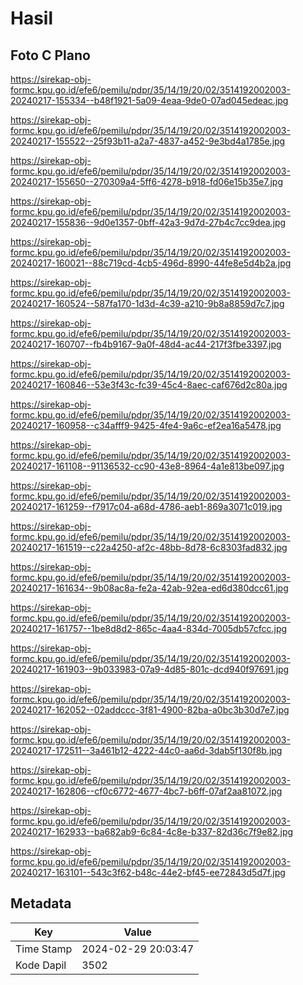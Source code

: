# Hasil

## Foto C Plano

https://sirekap-obj-formc.kpu.go.id/efe6/pemilu/pdpr/35/14/19/20/02/3514192002003-20240217-155334--b48f1921-5a09-4eaa-9de0-07ad045edeac.jpg

https://sirekap-obj-formc.kpu.go.id/efe6/pemilu/pdpr/35/14/19/20/02/3514192002003-20240217-155522--25f93b11-a2a7-4837-a452-9e3bd4a1785e.jpg

https://sirekap-obj-formc.kpu.go.id/efe6/pemilu/pdpr/35/14/19/20/02/3514192002003-20240217-155650--270309a4-5ff6-4278-b918-fd06e15b35e7.jpg

https://sirekap-obj-formc.kpu.go.id/efe6/pemilu/pdpr/35/14/19/20/02/3514192002003-20240217-155836--9d0e1357-0bff-42a3-9d7d-27b4c7cc9dea.jpg

https://sirekap-obj-formc.kpu.go.id/efe6/pemilu/pdpr/35/14/19/20/02/3514192002003-20240217-160021--88c719cd-4cb5-496d-8990-44fe8e5d4b2a.jpg

https://sirekap-obj-formc.kpu.go.id/efe6/pemilu/pdpr/35/14/19/20/02/3514192002003-20240217-160524--587fa170-1d3d-4c39-a210-9b8a8859d7c7.jpg

https://sirekap-obj-formc.kpu.go.id/efe6/pemilu/pdpr/35/14/19/20/02/3514192002003-20240217-160707--fb4b9167-9a0f-48d4-ac44-217f3fbe3397.jpg

https://sirekap-obj-formc.kpu.go.id/efe6/pemilu/pdpr/35/14/19/20/02/3514192002003-20240217-160846--53e3f43c-fc39-45c4-8aec-caf676d2c80a.jpg

https://sirekap-obj-formc.kpu.go.id/efe6/pemilu/pdpr/35/14/19/20/02/3514192002003-20240217-160958--c34afff9-9425-4fe4-9a6c-ef2ea16a5478.jpg

https://sirekap-obj-formc.kpu.go.id/efe6/pemilu/pdpr/35/14/19/20/02/3514192002003-20240217-161108--91136532-cc90-43e8-8964-4a1e813be097.jpg

https://sirekap-obj-formc.kpu.go.id/efe6/pemilu/pdpr/35/14/19/20/02/3514192002003-20240217-161259--f7917c04-a68d-4786-aeb1-869a3071c019.jpg

https://sirekap-obj-formc.kpu.go.id/efe6/pemilu/pdpr/35/14/19/20/02/3514192002003-20240217-161519--c22a4250-af2c-48bb-8d78-6c8303fad832.jpg

https://sirekap-obj-formc.kpu.go.id/efe6/pemilu/pdpr/35/14/19/20/02/3514192002003-20240217-161634--9b08ac8a-fe2a-42ab-92ea-ed6d380dcc61.jpg

https://sirekap-obj-formc.kpu.go.id/efe6/pemilu/pdpr/35/14/19/20/02/3514192002003-20240217-161757--1be8d8d2-865c-4aa4-834d-7005db57cfcc.jpg

https://sirekap-obj-formc.kpu.go.id/efe6/pemilu/pdpr/35/14/19/20/02/3514192002003-20240217-161903--9b033983-07a9-4d85-801c-dcd940f97691.jpg

https://sirekap-obj-formc.kpu.go.id/efe6/pemilu/pdpr/35/14/19/20/02/3514192002003-20240217-162052--02addccc-3f81-4900-82ba-a0bc3b30d7e7.jpg

https://sirekap-obj-formc.kpu.go.id/efe6/pemilu/pdpr/35/14/19/20/02/3514192002003-20240217-172511--3a461b12-4222-44c0-aa6d-3dab5f130f8b.jpg

https://sirekap-obj-formc.kpu.go.id/efe6/pemilu/pdpr/35/14/19/20/02/3514192002003-20240217-162806--cf0c6772-4677-4bc7-b6ff-07af2aa81072.jpg

https://sirekap-obj-formc.kpu.go.id/efe6/pemilu/pdpr/35/14/19/20/02/3514192002003-20240217-162933--ba682ab9-6c84-4c8e-b337-82d36c7f9e82.jpg

https://sirekap-obj-formc.kpu.go.id/efe6/pemilu/pdpr/35/14/19/20/02/3514192002003-20240217-163101--543c3f62-b48c-44e2-bf45-ee72843d5d7f.jpg


## Metadata

| Key        | Value               |
| ---------- | ------------------- |
| Time Stamp | 2024-02-29 20:03:47 |
| Kode Dapil | 3502                |



